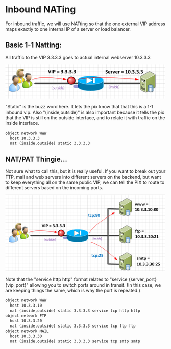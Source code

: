 # Inbound NATing

For inbound traffic, we will use NATting so that the one external VIP address maps exactly to one internal IP of a server or load balancer. 

## Basic 1-1 Natting:

All traffic to the VIP 3.3.3.3 goes to actual internal webserver 10.3.3.3

<img src="img/nat01.png" width="500" alt="">

"Static" is the buzz word here.  It lets the pix know that that this is a 1-1 inbound vip.  Also "(inside,outside)" is also important because it tells the pix that the VIP is still on the outside interface, and to relate it with traffic on the inside interface.

```
object network WWW
  host 10.3.3.3
  nat (inside,outside) static 3.3.3.3
```

## NAT/PAT Thingie...

Not sure what to call this, but it is really useful.  If you want to break out your FTP, mail and web servers into different servers on the backend, but want to keep everything all on the same public VIP, we can tell the PIX to route to different servers based on the incoming ports. 

<img src="img/nat02.png" width="500" alt="">

Note that the "service http http" format relates to "service {server_port} {vip_port}" allowing you to switch ports around in transit.  (In this case, we are keeping things the same, which is why the port is repeated.)

```
object network WWW
  host 10.3.3.10
  nat (inside,outside) static 3.3.3.3 service tcp http http
object network FTP
  host 10.3.3.20
  nat (inside,outside) static 3.3.3.3 service tcp ftp ftp
object network MAIL
  host 10.3.3.30
  nat (inside,outside) static 3.3.3.3 service tcp smtp smtp
```
